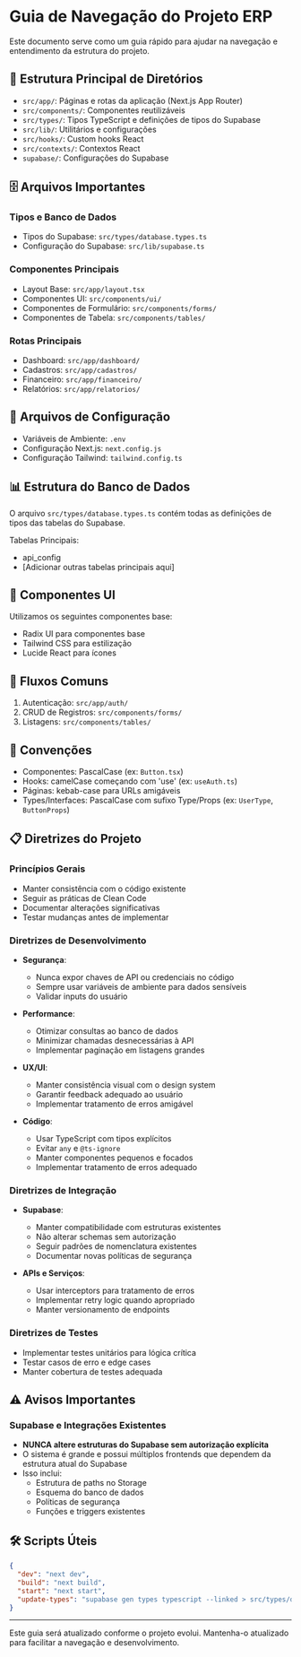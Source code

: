 # Guia de Navegação do Projeto ERP

Este documento serve como um guia rápido para ajudar na navegação e entendimento da estrutura do projeto.

## 📁 Estrutura Principal de Diretórios

- `src/app/`: Páginas e rotas da aplicação (Next.js App Router)
- `src/components/`: Componentes reutilizáveis
- `src/types/`: Tipos TypeScript e definições de tipos do Supabase
- `src/lib/`: Utilitários e configurações
- `src/hooks/`: Custom hooks React
- `src/contexts/`: Contextos React
- `supabase/`: Configurações do Supabase

## 🗄️ Arquivos Importantes

### Tipos e Banco de Dados
- Tipos do Supabase: `src/types/database.types.ts`
- Configuração do Supabase: `src/lib/supabase.ts`

### Componentes Principais
- Layout Base: `src/app/layout.tsx`
- Componentes UI: `src/components/ui/`
- Componentes de Formulário: `src/components/forms/`
- Componentes de Tabela: `src/components/tables/`

### Rotas Principais
- Dashboard: `src/app/dashboard/`
- Cadastros: `src/app/cadastros/`
- Financeiro: `src/app/financeiro/`
- Relatórios: `src/app/relatorios/`

## 🔑 Arquivos de Configuração
- Variáveis de Ambiente: `.env`
- Configuração Next.js: `next.config.js`
- Configuração Tailwind: `tailwind.config.ts`

## 📊 Estrutura do Banco de Dados
O arquivo `src/types/database.types.ts` contém todas as definições de tipos das tabelas do Supabase.

Tabelas Principais:
- api_config
- [Adicionar outras tabelas principais aqui]

## 🎨 Componentes UI
Utilizamos os seguintes componentes base:
- Radix UI para componentes base
- Tailwind CSS para estilização
- Lucide React para ícones

## 🔄 Fluxos Comuns
1. Autenticação: `src/app/auth/`
2. CRUD de Registros: `src/components/forms/`
3. Listagens: `src/components/tables/`

## 📝 Convenções
- Componentes: PascalCase (ex: `Button.tsx`)
- Hooks: camelCase começando com 'use' (ex: `useAuth.ts`)
- Páginas: kebab-case para URLs amigáveis
- Types/Interfaces: PascalCase com sufixo Type/Props (ex: `UserType`, `ButtonProps`)

## 📋 Diretrizes do Projeto

### Princípios Gerais
- Manter consistência com o código existente
- Seguir as práticas de Clean Code
- Documentar alterações significativas
- Testar mudanças antes de implementar

### Diretrizes de Desenvolvimento
- **Segurança**:
  - Nunca expor chaves de API ou credenciais no código
  - Sempre usar variáveis de ambiente para dados sensíveis
  - Validar inputs do usuário

- **Performance**:
  - Otimizar consultas ao banco de dados
  - Minimizar chamadas desnecessárias à API
  - Implementar paginação em listagens grandes

- **UX/UI**:
  - Manter consistência visual com o design system
  - Garantir feedback adequado ao usuário
  - Implementar tratamento de erros amigável

- **Código**:
  - Usar TypeScript com tipos explícitos
  - Evitar `any` e `@ts-ignore`
  - Manter componentes pequenos e focados
  - Implementar tratamento de erros adequado

### Diretrizes de Integração
- **Supabase**:
  - Manter compatibilidade com estruturas existentes
  - Não alterar schemas sem autorização
  - Seguir padrões de nomenclatura existentes
  - Documentar novas políticas de segurança

- **APIs e Serviços**:
  - Usar interceptors para tratamento de erros
  - Implementar retry logic quando apropriado
  - Manter versionamento de endpoints

### Diretrizes de Testes
- Implementar testes unitários para lógica crítica
- Testar casos de erro e edge cases
- Manter cobertura de testes adequada

## ⚠️ Avisos Importantes

### Supabase e Integrações Existentes

- **NUNCA altere estruturas do Supabase sem autorização explícita**
- O sistema é grande e possui múltiplos frontends que dependem da estrutura atual do Supabase
- Isso inclui:
  - Estrutura de paths no Storage
  - Esquema do banco de dados
  - Políticas de segurança
  - Funções e triggers existentes

## 🛠️ Scripts Úteis
```json
{
  "dev": "next dev",
  "build": "next build",
  "start": "next start",
  "update-types": "supabase gen types typescript --linked > src/types/database.types.ts"
}
```

---
Este guia será atualizado conforme o projeto evolui. Mantenha-o atualizado para facilitar a navegação e desenvolvimento.
